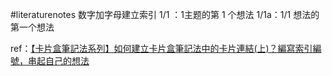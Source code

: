 #literaturenotes
数字加字母建立索引
1/1 ：1主题的第 1 个想法
1/1a：1/1 想法的第一个想法

ref：[【卡片盒筆記法系列】如何建立卡片盒筆記法中的卡片連結(上)？編寫索引編號，串起自己的想法](https://medium.com/pm%E7%9A%84%E7%94%9F%E7%94%A2%E5%8A%9B%E5%B7%A5%E5%85%B7%E7%AE%B1/%E5%A6%82%E4%BD%95%E5%BB%BA%E7%AB%8B%E5%8D%A1%E7%89%87%E7%9B%92%E7%AD%86%E8%A8%98%E6%B3%95%E4%B8%AD%E7%9A%84%E5%8D%A1%E7%89%87%E9%80%A3%E7%B5%90-b6a4fdc18431)